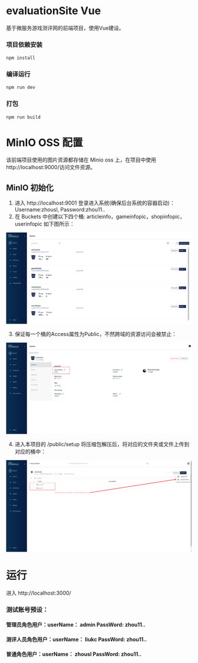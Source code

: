 # evaluationSite Vue
基于微服务游戏测评网的前端项目，使用Vue建设。

### 项目依赖安装

```bash
npm install
```

### 编译运行

```bash
npm run dev
```

### 打包

```bash
npm run build
```

# MinIO OSS 配置
该前端项目使用的图片资源都存储在 Minio oss 上，在项目中使用http://localhost:9000/访问文件资源。

## MinIO 初始化
1. 进入 http://localhost:9001 登录进入系统(确保后台系统的容器启动)：Username:zhousl, Password:zhou11..
2. 在 Buckets 中创建以下四个桶: articleinfo，gameinfopic，shopinfopic，userinfopic 如下图所示：

![img](public/readmepic/buckets.png)

3. 保证每一个桶的Access属性为Public，不然跨域的资源访问会被禁止：

![img](public/readmepic/bucketspublic.png)

4. 进入本项目的 /public/setup 将压缩包解压后，将对应的文件夹或文件上传到对应的桶中：

![img](public/readmepic/fileupload.png)

# 运行
进入 http://localhost:3000/

### 测试账号预设：
#### 管理员角色用户：userName： admin PassWord: zhou11..
#### 测评人员角色用户：userName： liukc PassWord: zhou11..
#### 普通角色用户：userName： zhousl PassWord: zhou11..
